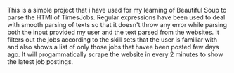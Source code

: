 This is a simple project that i have used for my learning of Beautiful Soup to parse the HTMl of TimesJobs.
Regular expressions have been used to deal with smooth parsing of texts so that it doesn't throw any error while parsing both the input provided my user and the text parsed from the websites.
It filters out the jobs according to the skill sets that the user is familiar with and also shows a list of only those jobs that havee been posted few days ago.
It will progammatically scrape the website in every 2 minutes to show the latest job postings.

